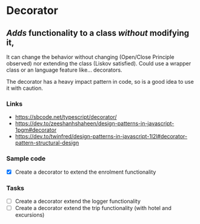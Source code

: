 # Decorator

## _Adds_ functionality to a class _without_ modifying it,

It can change the behavior without changing (Open/Close Principle observed) nor extending the class (Liskov satisfied). Could use a wrapper class or an language feature like... decorators.

The decorator has a heavy impact pattern in code, so is a good idea to use it with caution.

### Links

- https://sbcode.net/typescript/decorator/
- https://dev.to/zeeshanhshaheen/design-patterns-in-javascript-1pgm#decorator
- https://dev.to/twinfred/design-patterns-in-javascript-1l2l#decorator-pattern-structural-design

### Sample code

- [x] Create a decorator to extend the enrolment functionality

### Tasks

- [ ] Create a decorator extend the logger functionality
- [ ] Create a decorator extend the trip functionality (with hotel and excursions)
